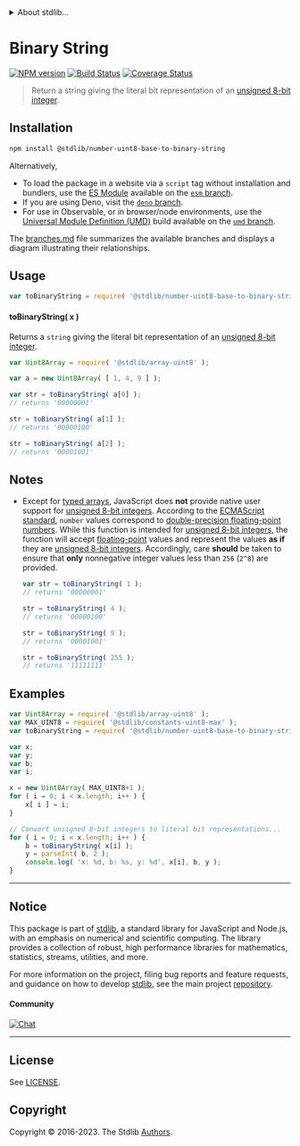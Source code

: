 <!--

@license Apache-2.0

Copyright (c) 2018 The Stdlib Authors.

Licensed under the Apache License, Version 2.0 (the "License");
you may not use this file except in compliance with the License.
You may obtain a copy of the License at

   http://www.apache.org/licenses/LICENSE-2.0

Unless required by applicable law or agreed to in writing, software
distributed under the License is distributed on an "AS IS" BASIS,
WITHOUT WARRANTIES OR CONDITIONS OF ANY KIND, either express or implied.
See the License for the specific language governing permissions and
limitations under the License.

-->


<details>
  <summary>
    About stdlib...
  </summary>
  <p>We believe in a future in which the web is a preferred environment for numerical computation. To help realize this future, we've built stdlib. stdlib is a standard library, with an emphasis on numerical and scientific computation, written in JavaScript (and C) for execution in browsers and in Node.js.</p>
  <p>The library is fully decomposable, being architected in such a way that you can swap out and mix and match APIs and functionality to cater to your exact preferences and use cases.</p>
  <p>When you use stdlib, you can be absolutely certain that you are using the most thorough, rigorous, well-written, studied, documented, tested, measured, and high-quality code out there.</p>
  <p>To join us in bringing numerical computing to the web, get started by checking us out on <a href="https://github.com/stdlib-js/stdlib">GitHub</a>, and please consider <a href="https://opencollective.com/stdlib">financially supporting stdlib</a>. We greatly appreciate your continued support!</p>
</details>

# Binary String

[![NPM version][npm-image]][npm-url] [![Build Status][test-image]][test-url] [![Coverage Status][coverage-image]][coverage-url] <!-- [![dependencies][dependencies-image]][dependencies-url] -->

> Return a string giving the literal bit representation of an [unsigned 8-bit integer][integer].

<section class="installation">

## Installation

```bash
npm install @stdlib/number-uint8-base-to-binary-string
```

Alternatively,

-   To load the package in a website via a `script` tag without installation and bundlers, use the [ES Module][es-module] available on the [`esm` branch][esm-url].
-   If you are using Deno, visit the [`deno` branch][deno-url].
-   For use in Observable, or in browser/node environments, use the [Universal Module Definition (UMD)][umd] build available on the [`umd` branch][umd-url].

The [branches.md][branches-url] file summarizes the available branches and displays a diagram illustrating their relationships.

</section>

<section class="usage">

## Usage

```javascript
var toBinaryString = require( '@stdlib/number-uint8-base-to-binary-string' );
```

#### toBinaryString( x )

Returns a `string` giving the literal bit representation of an [unsigned 8-bit integer][integer].

```javascript
var Uint8Array = require( '@stdlib/array-uint8' );

var a = new Uint8Array( [ 1, 4, 9 ] );

var str = toBinaryString( a[0] );
// returns '00000001'

str = toBinaryString( a[1] );
// returns '00000100'

str = toBinaryString( a[2] );
// returns '00001001'
```

</section>

<!-- /.usage -->

<section class="notes">

## Notes

-   Except for [typed arrays][typed-arrays], JavaScript does **not** provide native user support for [unsigned 8-bit integers][integer]. According to the [ECMAScript standard][ecma-262], `number` values correspond to [double-precision floating-point numbers][ieee754]. While this function is intended for [unsigned 8-bit integers][integer], the function will accept [floating-point][ieee754] values and represent the values **as if** they are [unsigned 8-bit integers][integer]. Accordingly, care **should** be taken to ensure that **only** nonnegative integer values less than `256` (`2^8`) are provided.

    ```javascript
    var str = toBinaryString( 1 );
    // returns '00000001'

    str = toBinaryString( 4 );
    // returns '00000100'

    str = toBinaryString( 9 );
    // returns '00001001'

    str = toBinaryString( 255 );
    // returns '11111111'
    ```

</section>

<!-- /.notes -->

<section class="examples">

## Examples

<!-- eslint no-undef: "error" -->

```javascript
var Uint8Array = require( '@stdlib/array-uint8' );
var MAX_UINT8 = require( '@stdlib/constants-uint8-max' );
var toBinaryString = require( '@stdlib/number-uint8-base-to-binary-string' );

var x;
var y;
var b;
var i;

x = new Uint8Array( MAX_UINT8+1 );
for ( i = 0; i < x.length; i++ ) {
    x[ i ] = i;
}

// Convert unsigned 8-bit integers to literal bit representations...
for ( i = 0; i < x.length; i++ ) {
    b = toBinaryString( x[i] );
    y = parseInt( b, 2 );
    console.log( 'x: %d, b: %s, y: %d', x[i], b, y );
}
```

</section>

<!-- /.examples -->

<!-- Section for related `stdlib` packages. Do not manually edit this section, as it is automatically populated. -->

<section class="related">

</section>

<!-- /.related -->

<!-- Section for all links. Make sure to keep an empty line after the `section` element and another before the `/section` close. -->


<section class="main-repo" >

* * *

## Notice

This package is part of [stdlib][stdlib], a standard library for JavaScript and Node.js, with an emphasis on numerical and scientific computing. The library provides a collection of robust, high performance libraries for mathematics, statistics, streams, utilities, and more.

For more information on the project, filing bug reports and feature requests, and guidance on how to develop [stdlib][stdlib], see the main project [repository][stdlib].

#### Community

[![Chat][chat-image]][chat-url]

---

## License

See [LICENSE][stdlib-license].


## Copyright

Copyright &copy; 2016-2023. The Stdlib [Authors][stdlib-authors].

</section>

<!-- /.stdlib -->

<!-- Section for all links. Make sure to keep an empty line after the `section` element and another before the `/section` close. -->

<section class="links">

[npm-image]: http://img.shields.io/npm/v/@stdlib/number-uint8-base-to-binary-string.svg
[npm-url]: https://npmjs.org/package/@stdlib/number-uint8-base-to-binary-string

[test-image]: https://github.com/stdlib-js/number-uint8-base-to-binary-string/actions/workflows/test.yml/badge.svg?branch=v0.1.0
[test-url]: https://github.com/stdlib-js/number-uint8-base-to-binary-string/actions/workflows/test.yml?query=branch:v0.1.0

[coverage-image]: https://img.shields.io/codecov/c/github/stdlib-js/number-uint8-base-to-binary-string/main.svg
[coverage-url]: https://codecov.io/github/stdlib-js/number-uint8-base-to-binary-string?branch=main

<!--

[dependencies-image]: https://img.shields.io/david/stdlib-js/number-uint8-base-to-binary-string.svg
[dependencies-url]: https://david-dm.org/stdlib-js/number-uint8-base-to-binary-string/main

-->

[chat-image]: https://img.shields.io/gitter/room/stdlib-js/stdlib.svg
[chat-url]: https://app.gitter.im/#/room/#stdlib-js_stdlib:gitter.im

[stdlib]: https://github.com/stdlib-js/stdlib

[stdlib-authors]: https://github.com/stdlib-js/stdlib/graphs/contributors

[umd]: https://github.com/umdjs/umd
[es-module]: https://developer.mozilla.org/en-US/docs/Web/JavaScript/Guide/Modules

[deno-url]: https://github.com/stdlib-js/number-uint8-base-to-binary-string/tree/deno
[umd-url]: https://github.com/stdlib-js/number-uint8-base-to-binary-string/tree/umd
[esm-url]: https://github.com/stdlib-js/number-uint8-base-to-binary-string/tree/esm
[branches-url]: https://github.com/stdlib-js/number-uint8-base-to-binary-string/blob/main/branches.md

[stdlib-license]: https://raw.githubusercontent.com/stdlib-js/number-uint8-base-to-binary-string/main/LICENSE

[integer]: https://en.wikipedia.org/wiki/Integer_%28computer_science%29

[typed-arrays]: https://developer.mozilla.org/en-US/docs/Web/JavaScript/Typed_arrays

[ecma-262]: http://www.ecma-international.org/ecma-262/5.1/#sec-4.3.19

[ieee754]: https://en.wikipedia.org/wiki/IEEE_754-1985

</section>

<!-- /.links -->
